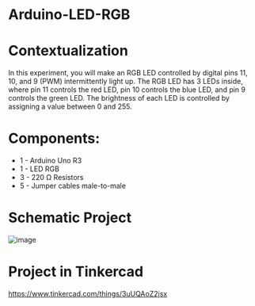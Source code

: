 # Arduino-LED-RGB
# Contextualization
In this experiment, you will make an RGB LED controlled by digital pins 11, 10, and 9 (PWM) intermittently light up. The RGB LED has 3 LEDs inside, where pin 11 controls the red LED, pin 10 controls the blue LED, and pin 9 controls the green LED. The brightness of each LED is controlled by assigning a value between 0 and 255.
# Components:
- 1 - Arduino Uno R3
- 1 - LED RGB
- 3 - 220 Ω Resistors
- 5 - Jumper cables male-to-male
# Schematic Project
![image](https://github.com/KaikyM/Arduino-LED-RGB/assets/127446435/4dbe8fe6-91a4-4d6a-ba54-4fcf9675cca3)
# Project in Tinkercad
https://www.tinkercad.com/things/3uUQAoZ2jsx
